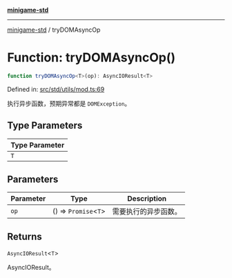 [**minigame-std**](../README.md)

***

[minigame-std](../README.md) / tryDOMAsyncOp

# Function: tryDOMAsyncOp()

```ts
function tryDOMAsyncOp<T>(op): AsyncIOResult<T>
```

Defined in: [src/std/utils/mod.ts:69](https://github.com/JiangJie/minigame-std/blob/ff3594872b1efbdbc13aabe99588385e855b50dc/src/std/utils/mod.ts#L69)

执行异步函数，预期异常都是 `DOMException`。

## Type Parameters

| Type Parameter |
| ------ |
| `T` |

## Parameters

| Parameter | Type | Description |
| ------ | ------ | ------ |
| `op` | () => `Promise`\<`T`\> | 需要执行的异步函数。 |

## Returns

`AsyncIOResult`\<`T`\>

AsyncIOResult。

